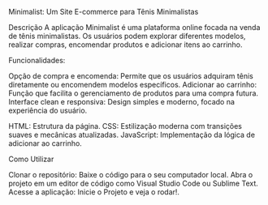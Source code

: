 Minimalist: Um Site E-commerce para Tênis Minimalistas

Descrição
A aplicação Minimalist é uma plataforma online focada na venda de tênis minimalistas. Os usuários podem explorar diferentes modelos, realizar compras, encomendar produtos e adicionar itens ao carrinho. 

Funcionalidades:

Opção de compra e encomenda: Permite que os usuários adquiram tênis diretamente ou encomendem modelos específicos.
Adicionar ao carrinho: Função que facilita o gerenciamento de produtos para uma compra futura.
Interface clean e responsiva: Design simples e moderno, focado na experiência do usuário.

HTML: Estrutura da página.
CSS: Estilização moderna com transições suaves e mecânicas atualizadas.
JavaScript: Implementação da lógica de adicionar ao carrinho.

Como Utilizar

Clonar o repositório: Baixe o código para o seu computador local.
Abra o projeto em um editor de código como Visual Studio Code ou Sublime Text.
Acesse a aplicação: Inicie o Projeto e veja o rodar!.
